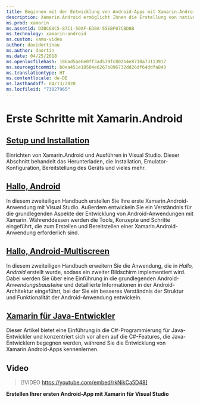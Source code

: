 ```yaml
---
title: Beginnen mit der Entwicklung von Android-Apps mit Xamarin.Android
description: Xamarin.Android ermöglicht Ihnen die Erstellung von nativen Android-Anwendungen, die die gleichen UI-Steuerelemente verwenden, wie in Java, jedoch mit der Flexibilität und Eleganz einer modernen Sprache (C#), der Leistungsfähigkeit der .NET-Basisklassenbibliothek (BCL) und einer erstklassigen IDE (Visual Studio) zur Verfügung. Diese Reihe wird die Grundlagen der Xamarin.Android-Entwicklung einführen. Sie führt Sie von der Einrichtung und Installation zum Erstellen der ersten Anwendung.
ms.prod: xamarin
ms.assetid: D3BC68C5-87C1-50AF-ED0A-55EBF07CBD8B
ms.technology: xamarin-android
ms.custom: xamu-video
author: davidortinau
ms.author: daortin
ms.date: 04/25/2018
ms.openlocfilehash: 186ad5ae6e0ff3ad579fc802b4e8710a73113917
ms.sourcegitcommit: b0ea451e18504e6267b896732dd26df64ddfa843
ms.translationtype: HT
ms.contentlocale: de-DE
ms.lasthandoff: 04/13/2020
ms.locfileid: "73027965"
---
```

# <a name="get-started-with-xamarinandroid"></a>Erste Schritte mit Xamarin.Android

## <a name="setup-and-installation"></a>[Setup und Installation](~/android/get-started/installation/index.md)

Einrichten von Xamarin.Android und Ausführen in Visual Studio. Dieser Abschnitt behandelt das Herunterladen, die Installation, Emulator-Konfiguration, Bereitstellung des Geräts und vieles mehr.

## <a name="hello-android"></a>[Hallo, Android](~/android/get-started/hello-android/index.md)

In diesem zweiteiligen Handbuch erstellen Sie Ihre erste Xamarin.Android-Anwendung mit Visual Studio. Außerdem entwickeln Sie ein Verständnis für die grundlegenden Aspekte der Entwicklung von Android-Anwendungen mit Xamarin.
Währenddessen werden die Tools, Konzepte und Schritte eingeführt, die zum Erstellen und Bereitstellen einer Xamarin.Android-Anwendung erforderlich sind.

## <a name="hello-android-multiscreen"></a>[Hallo, Android-Multiscreen](~/android/get-started/hello-android-multiscreen/index.md)

In diesem zweiteiligen Handbuch erweitern Sie die Anwendung, die in _Hallo, Android_ erstellt wurde, sodass ein zweiter Bildschirm implementiert wird. Dabei werden Sie über eine Einführung in die grundlegenden Android-*Anwendungsbausteine* und detaillierte Informationen in der Android-Architektur eingeführt, bei der Sie ein besseres Verständnis der Struktur und Funktionalität der Android-Anwendung entwickeln.

## <a name="xamarin-for-java-developers"></a>[Xamarin für Java-Entwickler](~/android/get-started/java-developers.md)

Dieser Artikel bietet eine Einführung in die C#-Programmierung für Java-Entwickler und konzentriert sich vor allem auf die C#-Features, die Java-Entwicklern begegnen werden, während Sie die Entwicklung von Xamarin.Android-Apps kennenlernen.

## <a name="video"></a>Video

> [!VIDEO https://youtube.com/embed/rkNikCa5D48]

**Erstellen Ihrer ersten Android-App mit Xamarin für Visual Studio**
